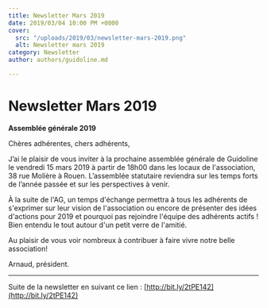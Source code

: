 ```yaml
---
title: Newsletter Mars 2019
date: 2019/03/04 10:00 PM +0000
cover:
  src: "/uploads/2019/03/newsletter-mars-2019.png"
  alt: Newsletter mars 2019
category: Newsletter
author: authors/guidoline.md

---
```

# Newsletter Mars 2019
**Assemblée générale 2019**

Chères adhérentes, chers adhérents,

J’ai le plaisir de vous inviter à la prochaine assemblée générale de Guidoline le vendredi 15 mars 2019 à partir de 18h00 dans les locaux de l'association, 38 rue Molière à Rouen. L’assemblée statutaire reviendra sur les temps forts de l’année passée et sur les perspectives à venir.

À la suite de l'AG, un temps d'échange permettra à tous les adhérents de s'exprimer sur leur vision de l'association ou encore de présenter des idées d'actions pour 2019 et pourquoi pas rejoindre l'équipe des adhérents actifs ! Bien entendu le tout autour d'un petit verre de l'amitié.

Au plaisir de vous voir nombreux à contribuer à faire vivre notre belle association!

Arnaud, président.

---

Suite de la newsletter en suivant ce lien : [http://bit.ly/2tPE142](http://bit.ly/2tPE142)